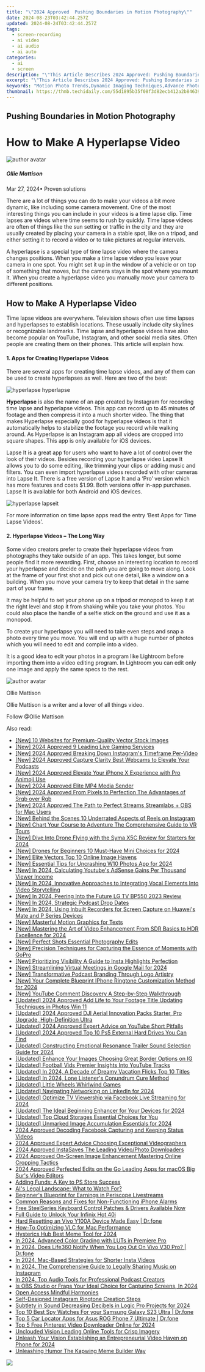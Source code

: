 ```yaml
---
title: "\"2024 Approved  Pushing Boundaries in Motion Photography\""
date: 2024-08-23T03:42:44.257Z
updated: 2024-08-24T03:42:44.257Z
tags: 
  - screen-recording
  - ai video
  - ai audio
  - ai auto
categories: 
  - ai
  - screen
description: "\"This Article Describes 2024 Approved: Pushing Boundaries in Motion Photography\""
excerpt: "\"This Article Describes 2024 Approved: Pushing Boundaries in Motion Photography\""
keywords: "Motion Photo Trends,Dynamic Imaging Techniques,Advance Photography Movement,Innovative Capture Methods,Pioneering Shutter Speed,Exploring Camera Range,Breaking Visual Norms"
thumbnail: https://thmb.techidaily.com/55d1895b35f08f3d82ecb412a2b84639eef0d00ef22964bfc70576f31a7b8bbc.jpg
---
```


## Pushing Boundaries in Motion Photography

# How to Make A Hyperlapse Video

![author avatar](https://images.wondershare.com/filmora/article-images/ollie-mattison.jpg)

##### Ollie Mattison

 Mar 27, 2024• Proven solutions

There are a lot of things you can do to make your videos a bit more dynamic, like including some camera movement. One of the most interesting things you can include in your videos is a time lapse clip. Time lapses are videos where time seems to rush by quickly. Time lapse videos are often of things like the sun setting or traffic in the city and they are usually created by placing your camera in a stable spot, like on a tripod, and either setting it to record a video or to take pictures at regular intervals.

A hyperlapse is a special type of time lapse video where the camera changes positions. When you make a time lapse video you leave your camera in one spot. You might set it up in the window of a vehicle or on top of something that moves, but the camera stays in the spot where you mount it. When you create a hyperlapse video you manually move your camera to different positions.

## How to Make A Hyperlapse Video

Time lapse videos are everywhere. Television shows often use time lapses and hyperlapses to establish locations. These usually include city skylines or recognizable landmarks. Time lapse and hyperlapse videos have also become popular on YouTube, Instagram, and other social media sites. Often people are creating them on their phones. This article will explain how.

#### 1\. Apps for Creating Hyperlapse Videos

There are several apps for creating time lapse videos, and any of them can be used to create hyperlapses as well. Here are two of the best:

![hyperlapse hyperlapse](https://images.wondershare.com/filmora/article-images/hyperlapse-hyperlapse.JPG)

**Hyperlapse** is also the name of an app created by Instagram for recording time lapse and hyperlapse videos. This app can record up to 45 minutes of footage and then compress it into a much shorter video. The thing that makes Hyperlapse especially good for hyperlapse videos is that it automatically helps to stabilize the footage you record while walking around. As Hyperlapse is an Instagram app all videos are cropped into square shapes. This app is only available for iOS devices.

Lapse It is a great app for users who want to have a lot of control over the look of their videos. Besides recording your hyperlapse video Lapse It allows you to do some editing, like trimming your clips or adding music and filters. You can even import hyperlapse videos recorded with other cameras into Lapse It. There is a free version of Lapse It and a ‘Pro’ version which has more features and costs $1.99\. Both versions offer in-app purchases. Lapse It is available for both Android and iOS devices.

![hyperlapse lapseit](https://images.wondershare.com/filmora/article-images/hyperlapse-lapseit.JPG)

For more information on time lapse apps read the entry ‘Best Apps for Time Lapse Videos’.

#### 2\. Hyperlapse Videos – The Long Way

Some video creators prefer to create their hyperlapse videos from photographs they take outside of an app. This takes longer, but some people find it more rewarding. First, choose an interesting location to record your hyperlapse and decide on the path you are going to move along. Look at the frame of your first shot and pick out one detail, like a window on a building. When you move your camera try to keep that detail in the same part of your frame.

It may be helpful to set your phone up on a tripod or monopod to keep it at the right level and stop it from shaking while you take your photos. You could also place the handle of a selfie stick on the ground and use it as a monopod.

To create your hyperlapse you will need to take even steps and snap a photo every time you move. You will end up with a huge number of photos which you will need to edit and compile into a video.

It is a good idea to edit your photos in a program like Lightroom before importing them into a video editing program. In Lightroom you can edit only one image and apply the same specs to the rest.

![author avatar](https://images.wondershare.com/filmora/article-images/ollie-mattison.jpg)

Ollie Mattison

Ollie Mattison is a writer and a lover of all things video.

Follow @Ollie Mattison


<ins class="adsbygoogle"
     style="display:block"
     data-ad-format="autorelaxed"
     data-ad-client="ca-pub-7571918770474297"
     data-ad-slot="1223367746"></ins>



<ins class="adsbygoogle"
     style="display:block"
     data-ad-client="ca-pub-7571918770474297"
     data-ad-slot="8358498916"
     data-ad-format="auto"
     data-full-width-responsive="true"></ins>






<span class="atpl-alsoreadstyle">Also read:</span>
<div><ul>
<li><a href="https://fox-info.techidaily.com/new-10-websites-for-premium-quality-vector-stock-images/"><u>[New] 10 Websites for Premium-Quality Vector Stock Images</u></a></li>
<li><a href="https://fox-direct.techidaily.com/new-2024-approved-9-leading-live-gaming-services/"><u>[New] 2024 Approved  9 Leading Live Gaming Services</u></a></li>
<li><a href="https://instagram-videos.techidaily.com/new-2024-approved-breaking-down-instagrams-timeframe-per-video/"><u>[New] 2024 Approved  Breaking Down Instagram's Timeframe Per-Video</u></a></li>
<li><a href="https://fox-info.techidaily.com/new-2024-approved-capture-clarity-best-webcams-to-elevate-your-podcasts/"><u>[New] 2024 Approved  Capture Clarity  Best Webcams to Elevate Your Podcasts</u></a></li>
<li><a href="https://fox-blue.techidaily.com/new-2024-approved-elevate-your-iphone-x-experience-with-pro-animoji-use/"><u>[New] 2024 Approved  Elevate Your iPhone X Experience with Pro Animoji Use</u></a></li>
<li><a href="https://facebook-video-content.techidaily.com/new-2024-approved-elite-mp4-media-sender/"><u>[New] 2024 Approved  Elite MP4 Media Sender</u></a></li>
<li><a href="https://fox-info.techidaily.com/new-2024-approved-from-pixels-to-perfection-the-advantages-of-srgb-over-rgb/"><u>[New] 2024 Approved  From Pixels to Perfection  The Advantages of Srgb over Rgb</u></a></li>
<li><a href="https://fox-info.techidaily.com/new-2024-approved-the-path-to-perfect-streams-streamlabs-plus-obs-for-mac-users/"><u>[New] 2024 Approved  The Path to Perfect Streams  Streamlabs + OBS for Mac Users</u></a></li>
<li><a href="https://instagram-clips.techidaily.com/new-behind-the-scenes-10-underrated-aspects-of-reels-on-instagram/"><u>[New] Behind the Scenes  10 Underrated Aspects of Reels on Instagram</u></a></li>
<li><a href="https://fox-cloud.techidaily.com/new-chart-your-course-to-adventure-the-comprehensive-guide-to-vr-tours/"><u>[New] Chart Your Course to Adventure  The Comprehensive Guide to VR Tours</u></a></li>
<li><a href="https://fox-info.techidaily.com/new-dive-into-drone-flying-with-the-syma-x5c-review-for-starters-for-2024/"><u>[New] Dive Into Drone Flying with the Syma X5C Review for Starters for 2024</u></a></li>
<li><a href="https://fox-info.techidaily.com/new-drones-for-beginners-10-must-have-mini-choices-for-2024/"><u>[New] Drones for Beginners  10 Must-Have Mini Choices for 2024</u></a></li>
<li><a href="https://fox-info.techidaily.com/new-elite-vectors-top-10-online-image-havens/"><u>[New] Elite Vectors  Top 10 Online Image Havens</u></a></li>
<li><a href="https://fox-info.techidaily.com/new-essential-tips-for-uncrashing-w10-photos-app-for-2024/"><u>[New] Essential Tips for Uncrashing W10 Photos App for 2024</u></a></li>
<li><a href="https://facebook-video-share.techidaily.com/new-in-2024-calculating-youtubes-adsense-gains-per-thousand-viewer-income/"><u>[New] In 2024, Calculating Youtube's AdSense Gains  Per Thousand Viewer Income</u></a></li>
<li><a href="https://on-screen-recording.techidaily.com/new-in-2024-innovative-approaches-to-integrating-vocal-elements-into-video-storytelling/"><u>[New] In 2024, Innovative Approaches to Integrating Vocal Elements Into Video Storytelling</u></a></li>
<li><a href="https://fox-info.techidaily.com/new-in-2024-peering-into-the-future-lg-tv-bp550-2023-review/"><u>[New] In 2024, Peering Into the Future  LG TV BP550 2023 Review</u></a></li>
<li><a href="https://fox-info.techidaily.com/new-in-2024-strategic-podcast-drop-dates/"><u>[New] In 2024, Strategic Podcast Drop Dates</u></a></li>
<li><a href="https://digital-screen-recording.techidaily.com/new-in-2024-using-inbuilt-recorders-for-screen-capture-on-huaweis-mate-and-p-series-devices/"><u>[New] In 2024, Using Inbuilt Recorders for Screen Capture on Huawei's Mate and P Series Devices</u></a></li>
<li><a href="https://fox-info.techidaily.com/new-masterful-motion-graphics-for-texts/"><u>[New] Masterful Motion Graphics for Texts</u></a></li>
<li><a href="https://fox-info.techidaily.com/new-mastering-the-art-of-video-enhancement-from-sdr-basics-to-hdr-excellence-for-2024/"><u>[New] Mastering the Art of Video Enhancement  From SDR Basics to HDR Excellence for 2024</u></a></li>
<li><a href="https://fox-info.techidaily.com/new-perfect-shots-essential-photography-edits/"><u>[New] Perfect Shots  Essential Photography Edits</u></a></li>
<li><a href="https://fox-info.techidaily.com/new-precision-techniques-for-capturing-the-essence-of-moments-with-gopro/"><u>[New] Precision Techniques for Capturing the Essence of Moments with GoPro</u></a></li>
<li><a href="https://instagram-video-recordings.techidaily.com/new-prioritizing-visibility-a-guide-to-insta-highlights-perfection/"><u>[New] Prioritizing Visibility  A Guide to Insta Highlights Perfection</u></a></li>
<li><a href="https://fox-info.techidaily.com/new-streamlining-virtual-meetings-in-google-mail-for-2024/"><u>[New] Streamlining Virtual Meetings in Google Mail for 2024</u></a></li>
<li><a href="https://fox-info.techidaily.com/new-transformative-podcast-branding-through-logo-artistry/"><u>[New] Transformative Podcast Branding Through Logo Artistry</u></a></li>
<li><a href="https://fox-info.techidaily.com/new-your-complete-blueprint-iphone-ringtone-customization-method-for-2024/"><u>[New] Your Complete Blueprint  IPhone Ringtone Customization Method for 2024</u></a></li>
<li><a href="https://fox-info.techidaily.com/new-youtube-comment-discovery-a-step-by-step-walkthrough/"><u>[New] YouTube Comment Discovery  A Step-by-Step Walkthrough</u></a></li>
<li><a href="https://fox-info.techidaily.com/updated-2024-approved-add-life-to-your-footage-title-updating-techniques-in-photos-win-11/"><u>[Updated] 2024 Approved  Add Life to Your Footage  Title Updating Techniques in Photos Win 11</u></a></li>
<li><a href="https://fox-info.techidaily.com/updated-2024-approved-dji-aerial-innovation-packs-starter-pro-upgrade-high-definition-ultra/"><u>[Updated] 2024 Approved  DJI Aerial Innovation Packs  Starter, Pro Upgrade, High-Definition Ultra</u></a></li>
<li><a href="https://facebook-video-share.techidaily.com/updated-2024-approved-expert-advice-on-youtube-short-pitfalls/"><u>[Updated] 2024 Approved  Expert Advice on YouTube Short Pitfalls</u></a></li>
<li><a href="https://screen-video-capture.techidaily.com/updated-2024-approved-top-10-ps5-external-hard-drives-you-can-find/"><u>[Updated] 2024 Approved  Top 10 Ps5 External Hard Drives You Can Find</u></a></li>
<li><a href="https://fox-info.techidaily.com/updated-constructing-emotional-resonance-trailer-sound-selection-guide-for-2024/"><u>[Updated] Constructing Emotional Resonance  Trailer Sound Selection Guide for 2024</u></a></li>
<li><a href="https://instagram-clips.techidaily.com/updated-enhance-your-images-choosing-great-border-options-on-ig/"><u>[Updated] Enhance Your Images  Choosing Great Border Options on IG</u></a></li>
<li><a href="https://facebook-video-footage.techidaily.com/updated-football-vids-premier-insights-into-youtube-tracks/"><u>[Updated] Football Vids  Premier Insights Into YouTube Tracks</u></a></li>
<li><a href="https://fox-info.techidaily.com/updated-in-2024-a-decade-of-dreamy-vacation-flicks-top-10-titles/"><u>[Updated] In 2024, A Decade of Dreamy Vacation Flicks  Top 10 Titles</u></a></li>
<li><a href="https://fox-info.techidaily.com/updated-in-2024-lone-listeners-conundrum-cure-method/"><u>[Updated] In 2024, Lone Listener's Conundrum  Cure Method</u></a></li>
<li><a href="https://digital-screen-recording.techidaily.com/updated-little-wheels-whirlwind-games/"><u>[Updated] Little Wheels Whirlwind Games</u></a></li>
<li><a href="https://fox-info.techidaily.com/updated-navigating-networking-on-linkedin-for-2024/"><u>[Updated] Navigating Networking on LinkedIn for 2024</u></a></li>
<li><a href="https://facebook-video-files.techidaily.com/updated-optimize-tv-viewership-via-facebook-live-streaming-for-2024/"><u>[Updated] Optimize TV Viewership via Facebook Live Streaming for 2024</u></a></li>
<li><a href="https://fox-info.techidaily.com/updated-the-ideal-beginning-enhancer-for-your-devices-for-2024/"><u>[Updated] The Ideal Beginning Enhancer for Your Devices for 2024</u></a></li>
<li><a href="https://fox-info.techidaily.com/updated-top-cloud-storages-essential-choices-for-you/"><u>[Updated] Top Cloud Storages   Essential Choices for You</u></a></li>
<li><a href="https://fox-info.techidaily.com/updated-unmarked-image-accumulation-essentials-for-2024/"><u>[Updated] Unmarked Image Accumulation Essentials for 2024</u></a></li>
<li><a href="https://facebook-video-recording.techidaily.com/2024-approved-decoding-facebook-capturing-and-keeping-status-videos/"><u>2024 Approved  Decoding Facebook  Capturing and Keeping Status Videos</u></a></li>
<li><a href="https://some-techniques.techidaily.com/2024-approved-expert-advice-choosing-exceptional-videographers/"><u>2024 Approved  Expert Advice  Choosing Exceptional Videographers</u></a></li>
<li><a href="https://instagram-clips.techidaily.com/2024-approved-instasaves-the-leading-videophoto-downloaders/"><u>2024 Approved  InstaSaves  The Leading Video/Photo Downloaders</u></a></li>
<li><a href="https://extra-support.techidaily.com/2024-approved-on-screen-image-enhancement-mastering-online-cropping-tactics/"><u>2024 Approved  On-Screen Image Enhancement  Mastering Online Cropping Tactics</u></a></li>
<li><a href="https://extra-support.techidaily.com/2024-approved-perfected-edits-on-the-go-leading-apps-for-macos-big-surs-video-editors/"><u>2024 Approved  Perfected Edits on the Go  Leading Apps for macOS Big Sur's Video Editors</u></a></li>
<li><a href="https://games-able.techidaily.com/adding-funds-a-key-to-ps-store-success/"><u>Adding Funds: A Key to PS Store Success</u></a></li>
<li><a href="https://tech-haven.techidaily.com/ais-legal-landscape-what-to-watch-for/"><u>AI's Legal Landscape: What to Watch For?</u></a></li>
<li><a href="https://extra-tips.techidaily.com/beginners-blueprint-for-earnings-in-periscope-livestreams/"><u>Beginner's Blueprint for Earnings in Periscope Livestreams</u></a></li>
<li><a href="https://fox-that.techidaily.com/common-reasons-and-fixes-for-non-functioning-iphone-alarms/"><u>Common Reasons and Fixes for Non-Functioning iPhone Alarms</u></a></li>
<li><a href="https://win-amazing.techidaily.com/1722978861256-free-steelseries-keyboard-control-patches-and-drivers-available-now/"><u>Free SteelSeries Keyboard Control Patches & Drivers Available Now</u></a></li>
<li><a href="https://unlock-android.techidaily.com/full-guide-to-unlock-your-infinix-hot-40i-by-drfone-android/"><u>Full Guide to Unlock Your Infinix Hot 40i</u></a></li>
<li><a href="https://techidaily.com/hard-resetting-an-vivo-y100a-device-made-easy-drfone-by-drfone-reset-android-reset-android/"><u>Hard Resetting an Vivo Y100A Device Made Easy | Dr.fone</u></a></li>
<li><a href="https://fox-info.techidaily.com/how-to-optimizing-vlc-for-mac-performance/"><u>How-To  Optimizing VLC for Mac Performance</u></a></li>
<li><a href="https://fox-info.techidaily.com/hysterics-hub-best-meme-tool-for-2024/"><u>Hysterics Hub  Best Meme Tool for 2024</u></a></li>
<li><a href="https://fox-info.techidaily.com/in-2024-advanced-color-grading-with-luts-in-premiere-pro/"><u>In 2024, Advanced Color Grading with LUTs in Premiere Pro</u></a></li>
<li><a href="https://review-topics.techidaily.com/in-2024-does-life360-notify-when-you-log-out-on-vivo-v30-pro-drfone-by-drfone-virtual-android/"><u>In 2024, Does Life360 Notify When You Log Out On Vivo V30 Pro? | Dr.fone</u></a></li>
<li><a href="https://instagram-clips.techidaily.com/in-2024-mac-based-strategies-for-shorter-insta-videos/"><u>In 2024, Mac-Based Strategies for Shorter Insta Videos</u></a></li>
<li><a href="https://fox-info.techidaily.com/in-2024-the-comprehensive-guide-to-legally-sharing-music-on-instagram/"><u>In 2024, The Comprehensive Guide to Legally Sharing Music on Instagram</u></a></li>
<li><a href="https://fox-info.techidaily.com/in-2024-top-audio-tools-for-professional-podcast-creators/"><u>In 2024, Top Audio Tools for Professional Podcast Creators</u></a></li>
<li><a href="https://screen-capture.techidaily.com/is-obs-studio-or-fraps-your-ideal-choice-for-capturing-screens-in-2024/"><u>Is OBS Studio or Fraps Your Ideal Choice for Capturing Screens, In 2024</u></a></li>
<li><a href="https://fox-info.techidaily.com/open-access-mindful-harmonies/"><u>Open Access Mindful Harmonies</u></a></li>
<li><a href="https://fox-info.techidaily.com/self-designed-instagram-ringtone-creation-steps/"><u>Self-Designed Instagram Ringtone Creation Steps</u></a></li>
<li><a href="https://fox-info.techidaily.com/subtlety-in-sound-decreasing-decibels-in-logic-pro-projects-for-2024/"><u>Subtlety in Sound  Decreasing Decibels in Logic Pro Projects for 2024</u></a></li>
<li><a href="https://android-location-track.techidaily.com/top-10-best-spy-watches-for-your-samsung-galaxy-s23-ultra-drfone-by-drfone-virtual-android/"><u>Top 10 Best Spy Watches For your Samsung Galaxy S23 Ultra | Dr.fone</u></a></li>
<li><a href="https://android-location-track.techidaily.com/top-5-car-locator-apps-for-asus-rog-phone-7-ultimate-drfone-by-drfone-virtual-android/"><u>Top 5 Car Locator Apps for Asus ROG Phone 7 Ultimate | Dr.fone</u></a></li>
<li><a href="https://fox-info.techidaily.com/top-5-free-pinterest-video-downloader-online-for-2024/"><u>Top 5 Free Pinterest Video Downloader Online for 2024</u></a></li>
<li><a href="https://extra-tips.techidaily.com/unclouded-vision-leading-online-tools-for-crisp-imagery/"><u>Unclouded Vision  Leading Online Tools for Crisp Imagery</u></a></li>
<li><a href="https://youtube-sure.techidaily.com/sh-your-vision-establishing-an-entrepreneurial-video-haven-on-phone-for-2024/"><u>Unleash Your Vision  Establishing an Entrepreneurial Video Haven on Phone for 2024</u></a></li>
<li><a href="https://fox-info.techidaily.com/unleashing-humor-the-kapwing-meme-builder-way/"><u>Unleashing Humor  The Kapwing Meme Builder Way</u></a></li>
</ul></div>

<!-- affiliate ads begin -->
<a href="https://shop.copernic.com/order/checkout.php?PRODS=41033095&QTY=1&AFFILIATE=108875&CART=1"><img src="https://secure.2checkout.com/images/merchant/8d30aa96e72440759f74bd2306c1fa3d/Copernic-2023-Affiliate-728x90-Advanced-3YR.png" border="0"></a>
<!-- affiliate ads end -->